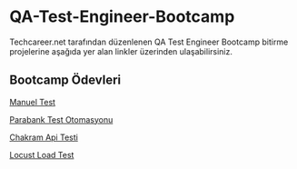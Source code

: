 # QA-Test-Engineer-Bootcamp

Techcareer.net tarafından düzenlenen QA Test Engineer Bootcamp bitirme projelerine aşağıda yer alan linkler üzerinden ulaşabilirsiniz.


## Bootcamp Ödevleri

[Manuel Test](https://github.com/tahacinar/Manuel-Test)

[Parabank Test Otomasyonu ](https://github.com/tahacinar/Parabank-Test-Otomasyonu)

[Chakram Api Testi](https://github.com/tahacinar/Chakram-Api-Testi)

[Locust Load Test](https://github.com/tahacinar/Locust-Load-Testing)


